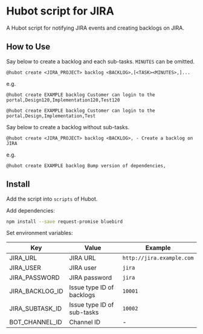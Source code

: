 # Hubot script for JIRA

A Hubot script for notifying JIRA events and creating backlogs on JIRA.


## How to Use

Say below to create a backlog and each sub-tasks. `MINUTES` can be omitted.

```
@hubot create <JIRA_PROJECT> backlog <BACKLOG>,[<TASK><MINUTES>,]...
```

e.g.

```
@hubot create EXAMPLE backlog Customer can login to the portal,Design120,Implementation120,Test120
```

```
@hubot create EXAMPLE backlog Customer can login to the portal,Design,Implementation,Test
```

Say below to create a backlog without sub-tasks.

```
@hubot create <JIRA_PROJECT> backlog <BACKLOG>, - Create a backlog on JIRA
```

e.g.

```
@hubot create EXAMPLE backlog Bump version of dependencies,
```


## Install

Add the script into `scripts` of Hubot.

Add dependencies:

```sh
npm install --save request-promise bluebird
```

Set environment variables:

Key | Value | Example
----|-------|--------
JIRA_URL        | JIRA URL                    | `http://jira.example.com`
JIRA_USER       | JIRA user                   | `jira`
JIRA_PASSWORD   | JIRA password               | `jira`
JIRA_BACKLOG_ID | Issue type ID of backlogs   | `10001`
JIRA_SUBTASK_ID | Issue type ID of sub-tasks  | `10002`
BOT_CHANNEL_ID  | Channel ID                  | -
